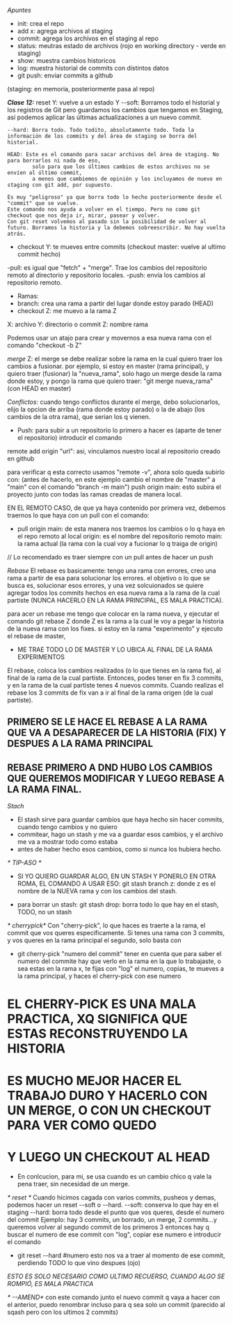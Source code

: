 *Apuntes*

- init: crea el repo
- add x: agrega archivos al staging
- commit: agrega los archivos en el staging al repo
- status: meutras estado de archivos (rojo en working directory - verde en staging)
- show: muestra cambios historicos
- log: muestra historial de commits con distintos datos
- git push: enviar commits a github

(staging: en memoria, posteriormente pasa al repo)

_**Clase 12:**_
reset Y: vuelve a un estado Y
    --soft: Borramos todo el historial y los registros de Git pero guardamos los cambios que tengamos en Staging,
            así podemos aplicar las últimas actualizaciones a un nuevo commit.
    
    --hard: Borra todo. Todo todito, absolutamente todo. Toda la información de los commits y del área de staging se borra del historial.
    
    HEAD: Este es el comando para sacar archivos del área de staging. No para borrarlos ni nada de eso,
            solo para que los últimos cambios de estos archivos no se envíen al último commit,
            a menos que cambiemos de opinión y los incluyamos de nuevo en staging con git add, por supuesto.

    Es muy "peligroso" ya que borra todo lo hecho posteriormente desde el "commit" que se vuelve.
    Este comando nos ayuda a volver en el tiempo. Pero no como git checkout que nos deja ir, mirar, pasear y volver.
    Con git reset volvemos al pasado sin la posibilidad de volver al futuro. Borramos la historia y la debemos sobreescribir. No hay vuelta atrás.

- checkout Y: te mueves entre commits (checkout master: vuelve al ultimo commit hecho)

-pull: es igual que "fetch" + "merge". Trae los cambios del repositorio remoto al directorio y repositorio locales.
-push: envía los cambios al repositorio remoto.

- Ramas:
- branch: crea una rama a partir del lugar donde estoy parado (HEAD)
- checkout Z: me muevo a la rama Z

X: archivo
Y: directorio o commit
Z: nombre rama

Podemos usar un atajo para crear y movernos a esa nueva rama con el comando "checkout -b Z"

*merge* Z: el merge se debe realizar sobre la rama en la cual quiero traer los cambios a fusionar.
        por ejemplo, si estoy en master (rama principal), y quiero traer (fusionar) la "nueva_rama", solo hago un merge
        desde la rama donde estoy, y pongo la rama que quiero traer: "git merge nueva_rama" (con HEAD en master)

*Conflictos:*
cuando tengo conflictos durante el merge, debo solucionarlos, elijo la opcion de arriba (rama donde estoy parado) o la de abajo (los cambios de la otra rama),
que serian los q vienen.


- Push:
para subir a un repositorio lo primero a hacer es (aparte de tener el repositorio) introducir el comando

remote add origin "url": asi, vinculamos nuestro local al repositorio creado en github

para verificar q esta correcto usamos "remote -v", ahora solo queda subirlo con:
(antes de hacerlo, en este ejemplo cambio el nombre de "master" a "main" con el comando "branch -m main")
push origin main: esto subira el proyecto junto con todas las ramas creadas de manera local.

EN EL REMOTO CASO, de que ya haya contenido por primera vez, debemos traernos lo que haya con un pull con el comando:

- pull origin main: de esta manera nos traemos los cambios o lo q haya en el repo remoto al local
    origin: es el nombre del repositorio remoto
    main: la rama actual (la rama con la cual voy a fucionar lo q traiga de origin)


// Lo recomendado es traer siempre con un pull antes de hacer un push

*Rebase*
El rebase es basicamente: tengo una rama con errores, creo una rama a partir de esa para solucionar los errores.
el objetivo o lo que se busca es, solucionar esos errores, y una vez solcuionados se quiere agregar todos los
commits hechos en esa nueva rama a la rama de la cual partiste (NUNCA HACERLO EN LA RAMA PRINCIPAL, ES MALA PRACTICA).

para acer un rebase me tengo que colocar en la rama nueva, y ejecutar el comando
git rebase Z
donde Z es la rama a la cual le voy a pegar la historia de la nueva rama con los fixes.
si estoy en la rama "experimento" y ejecuto el rebase de master,
- ME TRAE TODO LO DE MASTER Y LO UBICA AL FINAL DE LA RAMA EXPERIMENTOS

El rebase, coloca los cambios realizados (o lo que tienes en la rama fix), al final de la rama de la cual partiste.
Entonces, podes tener en fix 3 commits, y en la rama de la cual partiste tenes 4 nuevos commits. Cuando realizas el rebase
los 3 commits de fix van a ir al final de la rama origen (de la cual partiste).

## PRIMERO SE LE HACE EL REBASE A LA RAMA QUE VA A DESAPARECER DE LA HISTORIA (FIX) Y DESPUES A LA RAMA PRINCIPAL
## REBASE PRIMERO A DND HUBO LOS CAMBIOS QUE QUEREMOS MODIFICAR Y LUEGO REBASE A LA RAMA FINAL.


_*Stach*_
- El stash sirve para guardar cambios que haya hecho sin hacer commits, cuando tengo cambios y no quiero
- commitear, hago un stash y me va a guardar esos cambios, y el archivo me va a mostrar todo como estaba
- antes de haber hecho esos cambios, como si nunca los hubiera hecho.

_* TIP-ASO *_
- SI YO QUIERO GUARDAR ALGO, EN UN STASH Y PONERLO EN OTRA ROMA, EL COMANDO A USAR ESO:
git stash branch z: donde z es el nombre de la NUEVA rama y con los cambios del stash.

- para borrar un stash:
git stash drop: borra todo lo que hay en el stash, TODO, no un stash

_* cherrypick*_
Con "cherry-pick", lo que haces es traerte a la rama, el commit que vos queres especificamente.
Si tenes una rama con 3 commits, y vos queres en la rama principal el segundo, solo basta con
- git cherry-pick "numero del commit"
tener en cuenta que para saber el numero del commite hay que verlo en la rama en la que lo trabajaste, o sea
estas en la rama x, te fijas con "log" el numero, copias, te mueves a la rama principal, y haces el cherry-pick con ese numero

# EL CHERRY-PICK ES UNA MALA PRACTICA, XQ SIGNIFICA QUE ESTAS RECONSTRUYENDO LA HISTORIA
# ES MUCHO MEJOR HACER EL TRABAJO DURO Y HACERLO CON UN MERGE, O CON UN CHECKOUT PARA VER COMO QUEDO
# Y LUEGO UN CHECKOUT AL HEAD
- En conlcucion, para mi, se usa cuando es un cambio chico q vale la pena traer, sin necesidad de un merge.


_* reset *_
Cuando hicimos cagada con varios commits, pusheos y demas, podemos hacer un reset --soft o --hard.
        --soft: conserva lo que hay en el staging
        --hard: borra todo desde el punto que vos queres, desde el numero del commit
Ejemplo: hay 3 commits, un borrado, un merge, 2 commits...y queremos volver al segundo commit de los primeros 3
entonces hay q buscar el numero de ese commit con "log", copiar ese numero e introducir el comando
- git reset --hard #numero
esto nos va a traer al momento de ese commit, perdiendo TODO lo que vino despues (ojo)

_*ESTO ES SOLO NECESARIO COMO ULTIMO RECUERSO, CUANDO ALGO SE ROMPIÓ, ES MALA PRACTICA*_

_* --AMEND*_
con este comando junto el nuevo commit q vaya a hacer con el anterior, puedo renombrar incluso para q sea
solo un commit (parecido al sqash pero con los ultimos 2 commits)